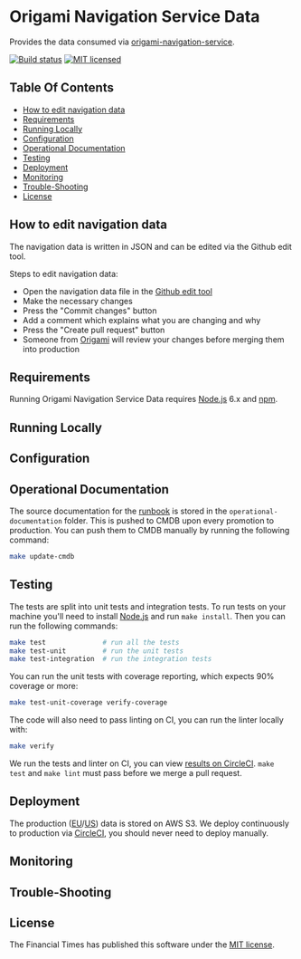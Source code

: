 
Origami Navigation Service Data
===============================

Provides the data consumed via [origami-navigation-service].

[![Build status](https://img.shields.io/circleci/project/Financial-Times/origami-navigation-service-data.svg)][ci]
[![MIT licensed](https://img.shields.io/badge/license-MIT-blue.svg)][license]


Table Of Contents
-----------------

  * [How to edit navigation data](#how-to-edit-navigation-data)
  * [Requirements](#requirements)
  * [Running Locally](#running-locally)
  * [Configuration](#configuration)
  * [Operational Documentation](#operational-documentation)
  * [Testing](#testing)
  * [Deployment](#deployment)
  * [Monitoring](#monitoring)
  * [Trouble-Shooting](#trouble-shooting)
  * [License](#license)


How to edit navigation data
---------------------------

The navigation data is written in JSON and can be edited via the Github edit tool.

Steps to edit navigation data:

- Open the navigation data file in the [Github edit tool](https://github.com/Financial-Times/origami-navigation-service-data/edit/master/data/navigation.json)
- Make the necessary changes
- Press the "Commit changes" button
- Add a comment which explains what you are changing and why
- Press the "Create pull request" button
- Someone from [Origami](https://github.com/orgs/Financial-Times/teams/origami-core) will review your changes before merging them into production


Requirements
------------

Running Origami Navigation Service Data requires [Node.js] 6.x and [npm].


Running Locally
---------------


Configuration
-------------


Operational Documentation
-------------------------

The source documentation for the [runbook](https://dewey.ft.com/origami-navigation-service-data.html) is stored in the `operational-documentation` folder. This is pushed to CMDB upon every promotion to production. You can push them to CMDB manually by running the following command:

```sh
make update-cmdb
```

Testing
-------

The tests are split into unit tests and integration tests. To run tests on your machine you'll need to install [Node.js] and run `make install`. Then you can run the following commands:

```sh
make test              # run all the tests
make test-unit         # run the unit tests
make test-integration  # run the integration tests
```

You can run the unit tests with coverage reporting, which expects 90% coverage or more:

```sh
make test-unit-coverage verify-coverage
```

The code will also need to pass linting on CI, you can run the linter locally with:

```sh
make verify
```

We run the tests and linter on CI, you can view [results on CircleCI][ci]. `make test` and `make lint` must pass before we merge a pull request.


Deployment
----------

The production ([EU][s3-eu]/[US][s3-us]) data is stored on AWS S3. We deploy continuously to production via [CircleCI][ci], you should never need to deploy manually.


Monitoring
----------


Trouble-Shooting
----------------


License
-------

The Financial Times has published this software under the [MIT license][license].


[ci]: https://circleci.com/gh/Financial-Times/origami-navigation-service-data
[license]: http://opensource.org/licenses/MIT
[node.js]: https://nodejs.org/
[npm]: https://www.npmjs.com/
[origami-navigation-service]: https://www.ft.com/__origami/service/navigation/v2
[production-url]: https://www.ft.com/__origami/service/navigation-data/
[s3-eu]: https://origami-navigation-service-data-eu.s3.amazonaws.com/v2/navigation.json
[s3-us]: https://origami-navigation-service-data-us.s3.amazonaws.com/v2/navigation.json